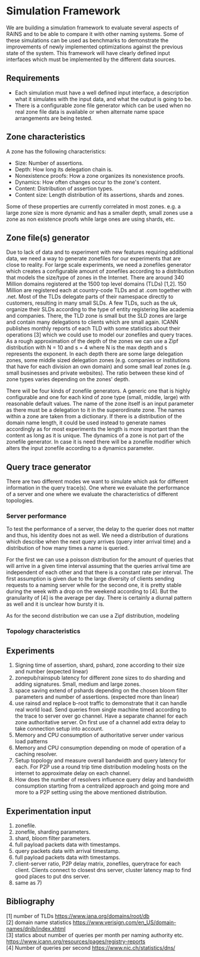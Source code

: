 # Simulation Framework

We are building a simulation framework to evaluate several aspects of RAINS and
to be able to compare it with other naming systems. Some of these simulations
can be used as benchmarks to demonstrate the improvements of newly implemented
optimizations against the previous state of the system. This framework will have
clearly defined input interfaces which must be implemented by the different data
sources.

## Requirements

- Each simulation must have a well defined input interface, a description what
  it simulates with the input data, and what the output is going to be.
- There is a configurable zone file generator which can be used when no real
  zone file data is available or when alternate name space arrangements are
  being tested.

## Zone characteristics

A zone has the following characteristics:

- Size: Number of assertions.
- Depth: How long its delegation chain is.
- Nonexistence proofs: How a zone organizes its nonexistence proofs.
- Dynamics: How often changes occur to the zone's content.
- Content: Distribution of assertion types.
- Content size: Length distribution of its assertions, shards and zones.

Some of these properties are currently correlated in most zones. e.g. a large
zone size is more dynamic and has a smaller depth, small zones use a zone as non
existence proofs while large ones are using shards, etc.

## Zone file(s) generator

Due to lack of data and to experiment with new features requiring additional
data, we need a way to generate zonefiles for our experiments that are close to
reality. For large scale experiments, we need a zonefiles generator which
creates a configurable amount of zonefiles according to a distribution that
models the size/type of zones in the Internet. There are around 340 Million
domains registered at the 1500 top level domains (TLDs) [1,2]. 150 Million are
registered each at country-code TLDs and at .com together with .net. Most of the
TLDs delegate parts of their namespace directly to customers, resulting in many
small SLDs. A few TLDs, such as the uk, organize their SLDs according to the
type of entity registering like academia and companies. There, the TLD zone is
small but the SLD zones are large and contain many delegations to clients which
are small again. ICANN publishes monthly reports of each TLD with some
statistics about their operations [3] which we could use to model our zonefiles
and query traces. As a rough approximation of the depth of the zones we can use
a Zipf distribution with N = 10 and s = 4 where N is the max depth and s
represents the exponent. In each depth there are some large delegation zones,
some middle sized delegation zones (e.g. companies or institutions that have for
each division an own domain) and some small leaf zones (e.g. small businesses
and private websites). The ratio between these kind of zone types varies
depending on the zones' depth.

There will be four kinds of zonefile generators. A generic one that is highly
configurable and one for each kind of zone type (small, middle, large) with
reasonable default values. The name of the zone itself is an input parameter as
there must be a delegation to it in the superordinate zone. The names within a
zone are taken from a dictionary. If there is a distribution of the domain name
length, it could be used instead to generate names accordingly as for most
experiments the length is more important than the content as long as it is
unique. The dynamics of a zone is not part of the zonefile generator. In case it
is need there will be a zonefile modifier which alters the input zonefile
according to a dynamics parameter.

## Query trace generator

There are two different modes we want to simulate which ask for different
information in the query trace(s). One where we evaluate the performance of a
server and one where we evaluate the characteristics of different topologies.

### Server performance

To test the performance of a server, the delay to the querier does not matter
and thus, his identity does not as well. We need a distribution of durations
which describe when the next query arrives (query inter arrival time) and a
distribution of how many times a name is queried.

For the first we can use a poisson distribution for the amount of queries that
will arrive in a given time interval assuming that the queries arrival time are
independent of each other and that there is a constant rate per interval. The
first assumption is given due to the large diversity of clients sending requests
to a naming server while for the second one, it is pretty stable during the week
with a drop on the weekend according to [4]. But the granularity of [4] is the
average per day. There is certainly a diurnal pattern as well and it is unclear
how bursty it is.

As for the second distribution we can use a Zipf distribution, modeling 

### Topology characteristics


## Experiments

1) Signing time of assertion, shard, pshard, zone according to their size and
   number (expected linear)
2) zonepub/rainspub latency for different zone sizes to do sharding and adding
   signatures. Small, medium and large zones.
3) space saving extend of pshards depending on the chosen bloom filter
   parameters and number of assertions. (expected more than linear)
4) use rainsd and replace b-root traffic to demonstrate that it can handle real
   world load. Send queries from single machine timed according to the trace to
   server over go channel. Have a separate channel for each zone authoritative
   server. On first use of a channel add extra delay to take connection setup
   into account.
5) Memory and CPU consumption of authoritative server under various load
   patterns
6) Memory and CPU consumption depending on mode of operation of a caching
   resolver.
7) Setup topology and measure overall bandwidth and query latency for each. For
   P2P use a round trip time distribution modeling hosts on the internet to
   approximate delay on each channel.
8) How does the number of resolvers influence query delay and bandwidth
   consumption starting from a centralized approach and going more and more to
   a P2P setting using the above mentioned distribution.

## Experimentation input

1) zonefile.
2) zonefile, sharding parameters.
3) shard, bloom filter parameters.
4) full payload packets data with timestamps.
5) query packets data with arrival timestamp.
6) full payload packets data with timestamps.
7) client-server ratio, P2P delay matrix, zonefiles, querytrace for each client.
   Clients connect to closest dns server, cluster latency map to find good
   places to put dns server.
8) same as 7)

## Bibliography
[1] number of TLDs https://www.iana.org/domains/root/db  
[2] domain name statistics https://www.verisign.com/en_US/domain-names/dnib/index.xhtml  
[3] statics about number of queries per month per naming authority etc. https://www.icann.org/resources/pages/registry-reports  
[4] Number of queries per second https://www.nic.ch/statistics/dns/
